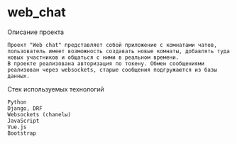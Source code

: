 # web_chat

Описание проекта

    Проект "Web chat" представляет собой приложение с комнатами чатов,
    пользователь имеет возможность создавать новые комнаты, добавлять туда
    новых участников и общаться с ними в реальном времени.
    В проекте реализована авторизация по токену. Обмен сообщениями 
    реализован через websockets, старые сообщения подгружаются из базы данных.

Стек используемых технологий

    Python
    Django, DRF
    Websockets (chanelы)
    JavaScript
    Vue.js
    Bootstrap
